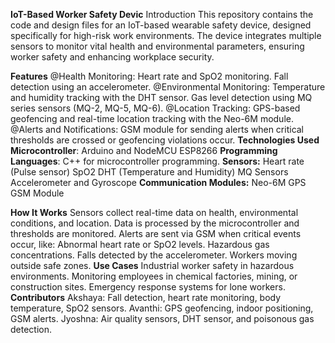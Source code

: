 **IoT-Based Worker Safety Devic**
Introduction
This repository contains the code and design files for an IoT-based wearable safety device, designed specifically for high-risk work environments. The device integrates multiple sensors to monitor vital health and environmental parameters, ensuring worker safety and enhancing workplace security.

**Features**
@Health Monitoring:
     Heart rate and SpO2 monitoring.
     Fall detection using an accelerometer.
@Environmental Monitoring:
      Temperature and humidity tracking with the DHT sensor.
      Gas level detection using MQ series sensors (MQ-2, MQ-5, MQ-6).
@Location Tracking:
      GPS-based geofencing and real-time location tracking with the Neo-6M module.
@Alerts and Notifications:
       GSM module for sending alerts when critical thresholds are crossed or geofencing violations occur.
**Technologies Used**
    **Microcontroller**: Arduino and NodeMCU ESP8266
    **Programming Languages**: C++ for microcontroller programming.
**Sensors:**
      Heart rate (Pulse sensor)
      SpO2
      DHT (Temperature and Humidity)
      MQ Sensors
      Accelerometer and Gyroscope
**Communication Modules:**
     Neo-6M GPS
     GSM Module

**How It Works**
Sensors collect real-time data on health, environmental conditions, and location.
Data is processed by the microcontroller and thresholds are monitored.
Alerts are sent via GSM when critical events occur, like:
Abnormal heart rate or SpO2 levels.
Hazardous gas concentrations.
Falls detected by the accelerometer.
Workers moving outside safe zones.
**Use Cases**
Industrial worker safety in hazardous environments.
Monitoring employees in chemical factories, mining, or construction sites.
Emergency response systems for lone workers.
**Contributors**
Akshaya: Fall detection, heart rate monitoring, body temperature, SpO2 sensors.
Avanthi: GPS geofencing, indoor positioning, GSM alerts.
Jyoshna: Air quality sensors, DHT sensor, and poisonous gas detection.







